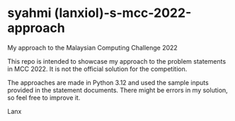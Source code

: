 # syahmi (lanxiol)-s-mcc-2022-approach
My approach to the Malaysian Computing Challenge 2022

This repo is intended to showcase my approach to the problem statements in MCC 2022.
It is not the official solution for the competition.

The approaches are made in Python 3.12 and used the sample inputs provided in the statement documents.
There might be errors in my solution, so feel free to improve it.

Lanx
